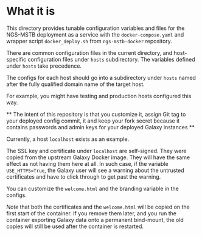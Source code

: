 # What it is

This directory provides tunable configuration variables
and files for the NGS-MSTB deployment as a service with 
the `docker-compose.yaml` and wrapper script `docker_deploy.sh`
from `ngs-mstb-docker` repository.

There are common configuration files in the current directory,
and host-specific configuration files under `hosts` subdirectory.
The variables defined under `hosts` take precedence.

The configs for each host should go into a subdirectory under
`hosts` named after the fully qualified domain name of the target
host.

For example, you might have testing and production hosts 
configured this way.

** The intent of this repository is that you customize it,
assign Git tag to your deployed config commit, it and keep 
your fork secret because it contains passwords and admin keys
for your deployed Galaxy instances **

Currently, a host `localhost` exists as an example.

The SSL key and certificate under `localhost` are self-signed.
They were copied from the upstream Galaxy Docker image. They will
have the same effect as not having them here at all. In such case,
if the variable `USE_HTTPS=True`, the Galaxy user will see a warning about the
untrusted certificates and have to click through to get past the warning.

You can customize the `welcome.html` and the branding variable in the configs.

*Note* that both the certificates and the `welcome.html` will be copied on the
first start of the container. If you remove them later, and you run the container
exporting Galaxy data onto a permanent bind-mount, the old copies will still be
used after the container is restarted.


